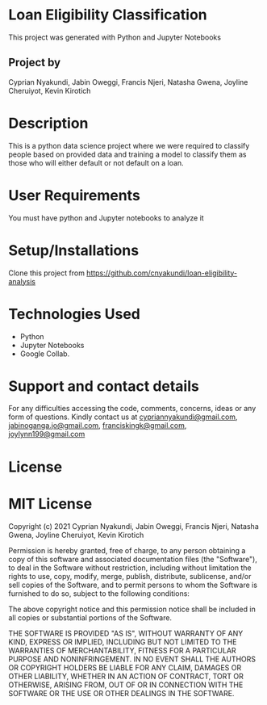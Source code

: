 # Loan Eligibility Classification 

This project was generated with Python and Jupyter Notebooks

## Project by 

Cyprian Nyakundi,  Jabin Oweggi, Francis Njeri, Natasha Gwena, Joyline Cheruiyot, Kevin Kirotich

# Description

This is a python data science project where we were  required to classify people based on provided data and  training a model to classify them as those who will either default or not default on a loan. 

# User Requirements

You must have python and Jupyter notebooks to analyze it

# Setup/Installations

Clone this project from https://github.com/cnyakundi/loan-eligibility-analysis

# Technologies Used
- Python
- Jupyter Notebooks
- Google Collab. 

# Support and contact details

For any difficulties accessing the code, comments, concerns, ideas or any form of questions. Kindly contact us at cypriannyakundi@gmail.com,  jabinoganga.jo@gmail.com, franciskingk@gmail.com, joylynn199@gmail.com

# License

# MIT License

Copyright (c) 2021 Cyprian Nyakundi,  Jabin Oweggi, Francis Njeri, Natasha Gwena, Joyline Cheruiyot, Kevin Kirotich

Permission is hereby granted, free of charge, to any person obtaining a copy of this software and associated documentation files (the "Software"), to deal in the Software without restriction, including without limitation the rights to use, copy, modify, merge, publish, distribute, sublicense, and/or sell copies of the Software, and to permit persons to whom the Software is furnished to do so, subject to the following conditions:

The above copyright notice and this permission notice shall be included in all copies or substantial portions of the Software.

THE SOFTWARE IS PROVIDED "AS IS", WITHOUT WARRANTY OF ANY KIND, EXPRESS OR IMPLIED, INCLUDING BUT NOT LIMITED TO THE WARRANTIES OF MERCHANTABILITY, FITNESS FOR A PARTICULAR PURPOSE AND NONINFRINGEMENT. IN NO EVENT SHALL THE AUTHORS OR COPYRIGHT HOLDERS BE LIABLE FOR ANY CLAIM, DAMAGES OR OTHER LIABILITY, WHETHER IN AN ACTION OF CONTRACT, TORT OR OTHERWISE, ARISING FROM, OUT OF OR IN CONNECTION WITH THE SOFTWARE OR THE USE OR OTHER DEALINGS IN THE SOFTWARE.